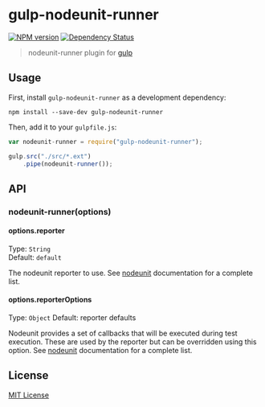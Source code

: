 # gulp-nodeunit-runner
[![NPM version][npm-image]][npm-url] [![Dependency Status][depstat-image]][depstat-url]

> nodeunit-runner plugin for [gulp](https://github.com/wearefractal/gulp)

## Usage

First, install `gulp-nodeunit-runner` as a development dependency:

```shell
npm install --save-dev gulp-nodeunit-runner
```

Then, add it to your `gulpfile.js`:

```javascript
var nodeunit-runner = require("gulp-nodeunit-runner");

gulp.src("./src/*.ext")
	.pipe(nodeunit-runner());
```

## API

### nodeunit-runner(options)

#### options.reporter
Type: `String`  
Default: `default`

The nodeunit reporter to use. See [nodeunit](https://github.com/caolan/nodeunit) documentation for a complete list.

#### options.reporterOptions
Type: `Object`
Default: reporter defaults

Nodeunit provides a set of callbacks that will be executed during test execution. These are used by the reporter but can be overridden using this option. See [nodeunit](https://github.com/caolan/nodeunit) documentation for a complete list.

## License

[MIT License](http://en.wikipedia.org/wiki/MIT_License)

[npm-url]: https://npmjs.org/package/gulp-nodeunit-runner
[npm-image]: https://badge.fury.io/js/gulp-nodeunit-runner.png

[depstat-url]: https://david-dm.org/baer/gulp-nodeunit-runner
[depstat-image]: https://david-dm.org/baer/gulp-nodeunit-runner.png